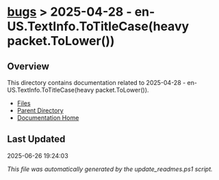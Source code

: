 # [bugs](../) > 2025-04-28 - en-US.TextInfo.ToTitleCase(heavy packet.ToLower())

## Overview
This directory contains documentation related to 2025-04-28 - en-US.TextInfo.ToTitleCase(heavy packet.ToLower()).

- [Files](#files)
- [Parent Directory](../)
- [Documentation Home](../../)

## Last Updated

2025-06-26 19:24:03

*This file was automatically generated by the update_readmes.ps1 script.*
